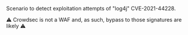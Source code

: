 Scenario to detect exploitation attempts of "log4j" CVE-2021-44228.

:warning: Crowdsec is not a WAF and, as such, bypass to those signatures are likely :warning:





